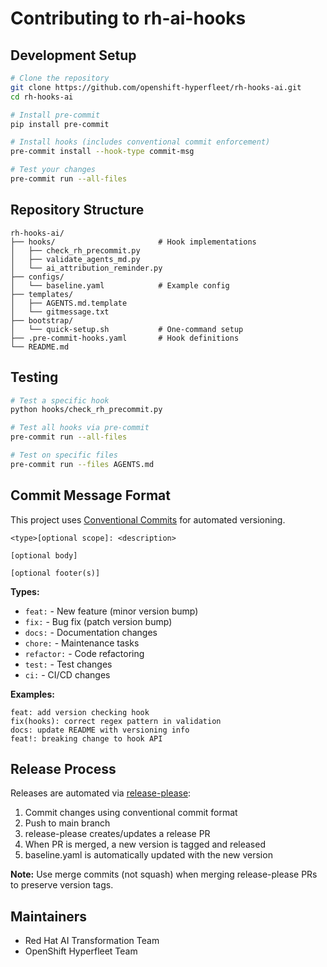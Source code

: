 # Contributing to rh-ai-hooks

## Development Setup

```bash
# Clone the repository
git clone https://github.com/openshift-hyperfleet/rh-hooks-ai.git
cd rh-hooks-ai

# Install pre-commit
pip install pre-commit

# Install hooks (includes conventional commit enforcement)
pre-commit install --hook-type commit-msg

# Test your changes
pre-commit run --all-files
```

## Repository Structure

```
rh-hooks-ai/
├── hooks/                       # Hook implementations
│   ├── check_rh_precommit.py
│   ├── validate_agents_md.py
│   └── ai_attribution_reminder.py
├── configs/
│   └── baseline.yaml            # Example config
├── templates/
│   ├── AGENTS.md.template
│   └── gitmessage.txt
├── bootstrap/
│   └── quick-setup.sh           # One-command setup
├── .pre-commit-hooks.yaml       # Hook definitions
└── README.md
```

## Testing

```bash
# Test a specific hook
python hooks/check_rh_precommit.py

# Test all hooks via pre-commit
pre-commit run --all-files

# Test on specific files
pre-commit run --files AGENTS.md
```

## Commit Message Format

This project uses [Conventional Commits](https://www.conventionalcommits.org/) for automated versioning.

```
<type>[optional scope]: <description>

[optional body]

[optional footer(s)]
```

**Types:**
- `feat:` - New feature (minor version bump)
- `fix:` - Bug fix (patch version bump)
- `docs:` - Documentation changes
- `chore:` - Maintenance tasks
- `refactor:` - Code refactoring
- `test:` - Test changes
- `ci:` - CI/CD changes

**Examples:**
```
feat: add version checking hook
fix(hooks): correct regex pattern in validation
docs: update README with versioning info
feat!: breaking change to hook API
```

## Release Process

Releases are automated via [release-please](https://github.com/googleapis/release-please):

1. Commit changes using conventional commit format
2. Push to main branch
3. release-please creates/updates a release PR
4. When PR is merged, a new version is tagged and released
5. baseline.yaml is automatically updated with the new version

**Note:** Use merge commits (not squash) when merging release-please PRs to preserve version tags.

## Maintainers

- Red Hat AI Transformation Team
- OpenShift Hyperfleet Team
